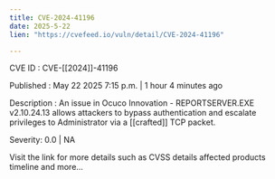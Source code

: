 ```yaml
---
title: CVE-2024-41196
date: 2025-5-22
lien: "https://cvefeed.io/vuln/detail/CVE-2024-41196"

---
```


CVE ID : CVE-[[2024]]-41196

Published :  May 22
2025
7:15 p.m. | 1 hour
4 minutes ago

Description : An issue in Ocuco Innovation - REPORTSERVER.EXE v2.10.24.13 allows attackers to bypass authentication and escalate privileges to Administrator via a [[crafted]] TCP packet.

Severity: 0.0 | NA

Visit the link for more details
such as CVSS details
affected products
timeline
and more...
